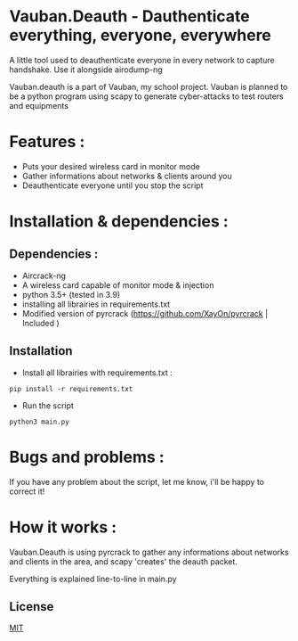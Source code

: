 # Vauban.Deauth - Dauthenticate everything, everyone, everywhere
A little tool used to deauthenticate everyone in every network to capture handshake. Use it alongside airodump-ng

Vauban.deauth is a part of Vauban, my school project. Vauban is planned to be a python program using scapy to generate cyber-attacks to test routers and equipments

# Features : 

- Puts your desired wireless card in monitor mode
- Gather informations about networks & clients around you
- Deauthenticate everyone until you stop the script

# Installation & dependencies :

## Dependencies : 

- Aircrack-ng
- A wireless card capable of monitor mode & injection
- python 3.5+ (tested in 3.9)
- installing all librairies in requirements.txt
- Modified version of pyrcrack (https://github.com/XayOn/pyrcrack | Included ) 

## Installation

- Install all librairies with requirements.txt : 
```
pip install -r requirements.txt
```
- Run the script 

```
python3 main.py
```

# Bugs and problems : 

If you have any problem about the script, let me know, i'll be happy to correct it!

# How it works : 

Vauban.Deauth is using pyrcrack to gather any informations about networks and clients in the area, and scapy 'creates' the deauth packet.

Everything is explained line-to-line in main.py

## License
[MIT](https://choosealicense.com/licenses/mit/)
